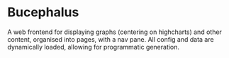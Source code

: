 # Bucephalus

A web frontend for displaying graphs (centering on highcharts) and other content, organised into pages, with a nav pane. All config and data are dynamically loaded, allowing for programmatic generation.